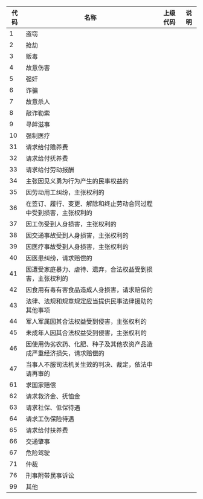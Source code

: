 | 代码 | 名称                                                         | 上级代码 | 说明 |
| ---- | ------------------------------------------------------------ | -------- | ---- |
| 1    | 盗窃                                                         |          |      |
| 2    | 抢劫                                                         |          |      |
| 3    | 贩毒                                                         |          |      |
| 4    | 故意伤害                                                     |          |      |
| 5    | 强奸                                                         |          |      |
| 6    | 诈骗                                                         |          |      |
| 7    | 故意杀人                                                     |          |      |
| 8    | 敲诈勒索                                                     |          |      |
| 9    | 寻衅滋事                                                     |          |      |
| 10   | 强制医疗                                                     |          |      |
| 31   | 请求给付赡养费                                               |          |      |
| 32   | 请求给付抚养费                                               |          |      |
| 33   | 请求给付劳动报酬                                             |          |      |
| 34   | 主张因见义勇为行为产生的民事权益的                           |          |      |
| 35   | 因劳动用工纠纷，主张权利的                                   |          |      |
| 36   | 在签订、履行、变更、解除和终止劳动合同过程中受到损害，主张权利的 |          |      |
| 37   | 因工伤受到人身损害，主张权利的                               |          |      |
| 38   | 因交通事故受到人身损害，主张权利的                           |          |      |
| 39   | 因医疗事故受到人身损害，主张权利的                           |          |      |
| 40   | 因医患纠纷，请求赔偿的                                       |          |      |
| 41   | 因遭受家庭暴力、虐待、遗弃，合法权益受到损害，主张权利的     |          |      |
| 42   | 因食用有毒有害食品造成人身损害，请求赔偿的                   |          |      |
| 43   | 法律、法规和规章规定应当提供民事法律援助的其他事项           |          |      |
| 44   | 军人军属因其合法权益受到侵害，主张权利的                     |          |      |
| 45   | 未成年人因其合法权益受到侵害，主张权利的                     |          |      |
| 46   | 因使用伪劣农药、化肥、种子及其他农资产品造成严重经济损失，请求赔偿的 |          |      |
| 47   | 当事人不服司法机关生效的判决、裁定，依法申请再审的           |          |      |
| 61   | 求国家赔偿                                                   |          |      |
| 62   | 请求救济金、抚恤金                                           |          |      |
| 63   | 请求社保、低保待遇                                           |          |      |
| 64   | 请求工伤保险待遇                                             |          |      |
| 65   | 请求给付扶养费                                               |          |      |
| 66   | 交通肇事                                                     |          |      |
| 67   | 危险驾驶                                                     |          |      |
| 71   | 仲裁                                                         |          |      |
| 76   | 刑事附带民事诉讼                                             |          |      |
| 99   | 其他                                                         |          |      |